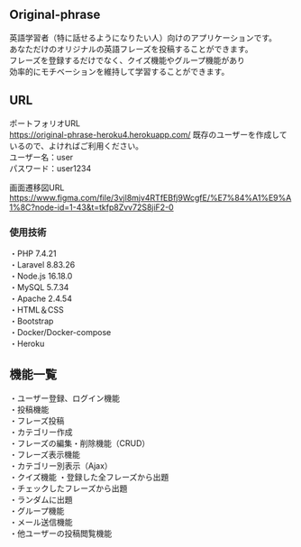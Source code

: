 ## Original-phrase

英語学習者（特に話せるようになりたい人）向けのアプリケーションです。</br>
あなただけのオリジナルの英語フレーズを投稿することができます。</br>
フレーズを登録するだけでなく、クイズ機能やグループ機能があり</br>
効率的にモチベーションを維持して学習することができます。</br>


## URL

ポートフォリオURL</br>
https://original-phrase-heroku4.herokuapp.com/
既存のユーザーを作成しているので、よければご利用ください。</br>
ユーザー名：user</br>
パスワード：user1234</br>


画面遷移図URL</br>
https://www.figma.com/file/3vjl8mjv4RTfEBfj9WcgfE/%E7%84%A1%E9%A1%8C?node-id=1-43&t=tkfp8Zvv72S8jiF2-0



### 使用技術

・PHP 7.4.21</br>
・Laravel 8.83.26</br> 
・Node.js 16.18.0</br>
・MySQL 5.7.34</br>
・Apache 2.4.54</br>
・HTML＆CSS</br>
・Bootstrap</br>
・Docker/Docker-compose</br> 
・Heroku</br>


## 機能一覧
・ユーザー登録、ログイン機能</br>
・投稿機能</br>
    ・フレーズ投稿</br>
    ・カテゴリー作成</br>
・フレーズの編集・削除機能（CRUD）</br>
・フレーズ表示機能</br>
    ・カテゴリー別表示（Ajax）</br>
・クイズ機能
    ・登録した全フレーズから出題</br>
    ・チェックしたフレーズから出題</br>
    ・ランダムに出題</br>
・グループ機能</br>
    ・メール送信機能</br>
    ・他ユーザーの投稿閲覧機能</br>